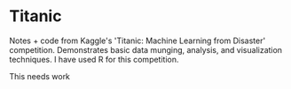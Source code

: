 # Titanic
Notes + code from Kaggle's 'Titanic: Machine Learning from Disaster' competition. Demonstrates basic data munging, analysis, and visualization techniques. I have used R for this competition.

This needs work
